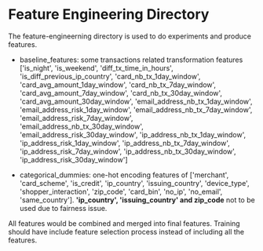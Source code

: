 # Feature Engineering Directory

The feature-engineerning directory is used to do experiments and produce features.

* baseline_features: some transactions related transformation features
['is_night', 'is_weekend', 'diff_tx_time_in_hours',
           'is_diff_previous_ip_country', 'card_nb_tx_1day_window',
           'card_avg_amount_1day_window', 'card_nb_tx_7day_window',
           'card_avg_amount_7day_window', 'card_nb_tx_30day_window',
           'card_avg_amount_30day_window', 'email_address_nb_tx_1day_window',
           'email_address_risk_1day_window', 'email_address_nb_tx_7day_window',
           'email_address_risk_7day_window', 'email_address_nb_tx_30day_window',
           'email_address_risk_30day_window', 'ip_address_nb_tx_1day_window',
           'ip_address_risk_1day_window', 'ip_address_nb_tx_7day_window',
           'ip_address_risk_7day_window', 'ip_address_nb_tx_30day_window',
           'ip_address_risk_30day_window']
  

* categorical_dummies:  one-hot encoding features
  of ['merchant', 'card_scheme', 'is_credit', 'ip_country', 'issuing_country', 'device_type',
  'shopper_interaction', 'zip_code', 'card_bin', 'no_ip', 'no_email', 'same_country']. **'ip_country', 'issuing_country'
  and zip_code** not to be used due to fairness issue.

  
All features would be combined and merged into final features. Training should have include feature selection process instead of including all the features.